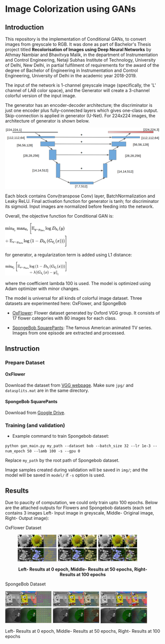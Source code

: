 # Image Colorization using GANs

## Introduction
This repository is the implementation of Conditional GANs, to convert images from greyscale to RGB. It was done as part of Bachelor's Thesis project titled **Recolorisation of Images using Deep Neural Networks** by Athmay Nambiar and Bhavitvya Malik, in the department of Instrumentation and Control Engineering, Netaji Subhas Institute of Technology, University of Delhi, New Delhi, in partial fulfilment of requirements for the award of the degree of Bachelor of Engineering in Instrumentation and Control Engineering, University of Delhi in the academic year 2018-2019.

The input of the network is 1-channel greyscale image (specifically, the 'L' channel of LAB color space), and the Generator will create a 3-channel colorful version of the input image.

The generator has an encoder-decoder architecture; the discriminator is just one encoder plus fully-connected layers which gives one-class output. Skip-connection is applied in generator (U-Net). For 224x224 images, the architecture of generator is shown below.

<img src="asset/unet.png" width="640" align="middle">

Each block contains Conv(transpose Conv) layer, BatchNormalization and Leaky ReLU. Final activation function for generator is tanh; for discriminator its sigmoid. Input images are normalized before feeding into the network.

Overall, the objective function for Conditional GAN is:

<img src="asset/gan.png" width="40%" height="40%">

for generator, a regularization term is added using L1 distance:

<img src="asset/gen.png" width="40%" height="40%">

where the coefficient lambda 100 is used. The model is optimized using Adam optimizer with minor changes.

The model is universal for all kinds of colorful image dataset. Three datasets are experimented here: OxFlower, and SpongeBob

* [OxFlower](http://www.robots.ox.ac.uk/~vgg/data/flowers/17/): Flower dataset generated by Oxford VGG group. It consists of 17 flower categories with 80 images for each class.

* [SpongeBob SquarePants](https://en.wikipedia.org/wiki/SpongeBob_SquarePants): The famous American animated TV series. Images from one episode are extracted and processed.


## Instruction

### Prepare Dataset

#### OxFlower
Download the dataset from [VGG webpage](http://www.robots.ox.ac.uk/~vgg/data/flowers/17/). Make sure `jpg/` and `datasplits.mat` are in the same directory.

#### SpongeBob SquarePants
Download from [Google Drive](https://drive.google.com/file/d/1yaSHnqFiGT2VwT373lY_E3AJpr6r9b4l/view?usp=sharing).

### Training (and validation)

* Example command to train Spongebob dataset:

`python gan_main.py my_path --dataset bob --batch_size 32 --lr 1e-3 --num_epoch 50 --lamb 100 -s --gpu 0`

Replace `my_path` by the root path of Spongebob dataset.

Image samples created during validation will be saved in `img/`; and the model will be saved in `model/` if `-s` option is used.

## Results

Due to paucity of computation, we could only train upto 100 epochs. Below are the attached outputs for Flowers and Spongebob datasets (each set contains 3 images Left- Input image in greyscale, Middle- Original image, Right- Output image):

OxFlower Dataset
<figure>
    <p float="left">
        <img src="asset/flower_0_epoch.png" width="30%" height="30%" />
        <img src="asset/flower_50_epoch.png" width="30%" height="30%" />
        <img src="asset/flower_100_epoch.png" width="30%" height="30%" />
    </p>
    <figcaption align = "center"><b>Left- Results at 0 epoch, Middle- Results at 50 epochs, Right- Results at 100 epochs</b></figcaption>
</figure>
<!-- <p>Left- Results at 0 epoch, Middle- Results at 50 epochs, Right- Results at 100 epochs</p> -->

SpongeBob Dataset
<p float="left">
    <img src="asset/bob_0_epoch.png" width="30%" height="30%" />
    <img src="asset/bob_50_epoch.png" width="30%" height="30%" />
    <img src="asset/bob_100_epoch.png" width="30%" height="30%" />
</p>
<p>Left- Results at 0 epoch, Middle- Results at 50 epochs, Right- Results at 100 epochs</p>
<!-- <img src="asset/flower_0_epoch.png" width="25%" height="25%" />

<!-- <img src="asset/flower_50_epoch.png" width="25%" height="25%" />

<img src="asset/flower_100_epoch.png" width="25%" height="25%" /> -->
